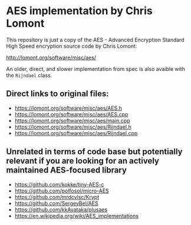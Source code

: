 # AES implementation by Chris Lomont

This repository is just a copy of the AES - Advanced Encryption Standard High Speed encryption source code by Chris Lomont:

http://lomont.org/software/misc/aes/

An older, direct, and slower implementation from spec is also avaible with the `Rijndael` class.

## Direct links to original files:
- https://lomont.org/software/misc/aes/AES.h
- https://lomont.org/software/misc/aes/AES.cpp
- https://lomont.org/software/misc/aes/main.cpp
- https://lomont.org/software/misc/aes/Rijndael.h
- https://lomont.org/software/misc/aes/Rijndael.cpp

## Unrelated in terms of code base but potentially relevant if you are looking for an actively maintained AES-focused library
- https://github.com/kokke/tiny-AES-c
- https://github.com/polfosol/micro-AES
- https://github.com/mrdcvlsc/Krypt
- https://github.com/SergeyBel/AES
- https://github.com/kkAyataka/plusaes
- https://en.wikipedia.org/wiki/AES_implementations

